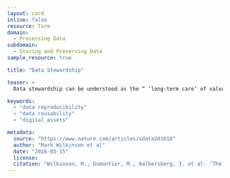 ```yaml
---
layout: card
inline: false
resource: Term
domain:
  - Processing Data
subdomain:
  - Storing and Preserving Data
sample_resource: true

title: "Data Stewardship"

teaser: >
  Data stewardship can be understood as the “ ‘long-term care’ of valuable digital assets, with the goal that they should be discovered and re-used for downstream investigations, either alone, or in combination with newly generated data” (Wilkinson et al).

keywords:
  - "data reproducibility"
  - "data reusability"
  - "digital assets"

metadata:
  source: "https://www.nature.com/articles/sdata201618"
  author: "Mark Wilkinson et al"
  date: "2016-03-15"
  license: 
  citation: "Wilkinson, M., Dumontier, M., Aalbersberg, I. et al. ‘The FAIR Guiding Principles for Scientific Data Management and Stewardship.’ Scientific Data 3 (2016). https://doi.org/10.1038/sdata.2016.18"
---
```


